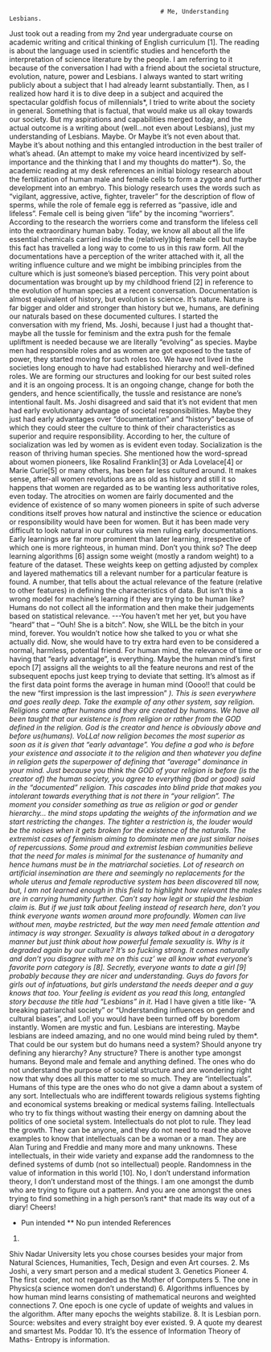                                               # Me, Understanding Lesbians.
Just took out a reading from my 2nd year undergraduate course on academic writing and critical thinking of English curriculum [1]. The reading is about the language used in scientific studies and henceforth the interpretation of science literature by the people. I am referring to it because of the conversation I had with a friend about the societal structure, evolution, nature, power and Lesbians. I always wanted to start writing publicly about a subject that I had already learnt substantially. Then, as I realized how hard it is to dive deep in a subject and acquired the spectacular goldfish focus of millennials*, I tried to write about the society in general. Something that is factual, that would make us all okay towards our society. But my aspirations and capabilities merged today, and the actual outcome is a writing about (well…not even about Lesbians), just my understanding of Lesbians. Maybe. Or Maybe it’s not even about that. Maybe it’s about nothing and this entangled introduction in the best trailer of what’s ahead. (An attempt to make my voice heard incentivized by self-importance and the thinking that I and my thoughts do matter*).
So, the academic reading at my desk references an initial biology research about the fertilization of human male and female cells to form a zygote and further development into an embryo. This biology research uses the words such as “vigilant, aggressive, active, fighter, traveler” for the description of flow of sperms, while the role of female egg is referred as “passive, idle and lifeless”. Female cell is being given “life” by the incoming “worriers”. According to the research the worriers come and transform the lifeless cell into the extraordinary human baby. Today, we know all about all the life essential chemicals carried inside the (relatively)big female cell but maybe this fact has travelled a long way to come to us in this raw form. All the documentations have a perception of the writer attached with it, all the writing influence culture and we might be imbibing principles from the culture which is just someone’s biased perception. This very point about documentation was brought up by my childhood friend [2] in reference to the evolution of human species at a recent conversation. 
Documentation is almost equivalent of history, but evolution is science. It’s nature. Nature is far bigger and older and stronger than history but we, humans, are defining our naturals based on these documented cultures. I started the conversation with my friend, Ms. Joshi, because I just had a thought that- maybe all the tussle for feminism and the extra push for the female upliftment is needed because we are literally “evolving” as species. Maybe men had responsible roles and as women are got exposed to the taste of power, they started moving for such roles too. We have not lived in the societies long enough to have had established hierarchy and well-defined roles. We are forming our structures and looking for our best suited roles and it is an ongoing process. It is an ongoing change, change for both the genders, and hence scientifically, the tussle and resistance are none’s intentional fault. Ms. Joshi disagreed and said that it’s not evident that men had early evolutionary advantage of societal responsibilities. Maybe they just had early advantages over “documentation” and “history” because of which they could steer the culture to think of their characteristics as superior and require responsibility. According to her, the culture of socialization was led by women as is evident even today. Socialization is the reason of thriving human species. She mentioned how the word-spread about women pioneers, like Rosalind Franklin[3] or Ada Lovelace[4] or Marie Curie[5] or many others, has been far less cultured around. It makes sense, after-all women revolutions are as old as history and still it so happens that women are regarded as to be wanting less authoritative roles, even today. The atrocities on women are fairly documented and the evidence of existence of so many women pioneers in spite of such adverse conditions itself proves how natural and instinctive the science or education or responsibility would have been for women. But it has been made very difficult to look natural in our cultures via men ruling early documentations. Early learnings are far more prominent than later learning, irrespective of which one is more righteous, in human mind. Don’t you think so?
The deep learning algorithms [6] assign some weight (mostly a random weight) to a feature of the dataset. These weights keep on getting adjusted by complex and layered mathematics till a relevant number for a particular feature is found. A number, that tells about the actual relevance of the feature (relative to other features) in defining the characteristics of data. But isn’t this a wrong model for machine’s learning if they are trying to be human like? Humans do not collect all the information and then make their judgements based on statistical relevance. ---You haven’t met her yet, but you have “heard” that – “Ouh! She is a bitch”. Now, she WILL be the bitch in your mind, forever. You wouldn’t notice how she talked to you or what she actually did. Now, she would have to try extra hard even to be considered a normal, harmless, potential friend. For human mind, the relevance of time or having that “early advantage”, is everything. Maybe the human mind’s first epoch [7] assigns all the weights to all the feature neurons and rest of the subsequent epochs just keep trying to deviate that setting. It’s almost as if the first data point forms the average in human mind (Oooo!! that could be the new “first impression is the last impression” *). This is seen everywhere and goes really deep.
Take the example of any other system, say religion. Religions came after humans and they are created by humans. We have all been taught that our existence is from religion or rather from the GOD defined in the religion. God is the creator and hence is obviously above and before us(humans).  VoLLa! now religion becomes the most superior as soon as it is given that “early advantage”. You define a god who is before your existence and associate it to the religion and then whatever you define in religion gets the superpower of defining that “average” dominance in your mind. Just because you think the GOD of your religion is before (is the creator of) the human society, you agree to everything (bad or good) said in the “documented” religion. This cascades into blind pride that makes you intolerant towards everything that is not there in “your religion”. The moment you consider something as true as religion or god or gender hierarchy… the mind stops updating the weights of the information and we start restricting the changes. The tighter a restriction is, the louder would be the noises when it gets broken for the existence of the naturals. The extremist cases of feminism aiming to dominate men are just similar noises of repercussions. Some proud and extremist lesbian communities believe that the need for males is minimal for the sustenance of humanity and hence humans must be in the matriarchal societies.
Lot of research on artificial insemination are there and seemingly no replacements for the whole uterus and female reproductive system has been discovered till now, but, I am not learned enough in this field to highlight how relevant the males are in carrying humanity further. Can’t say how legit or stupid the lesbian claim is. But if we just talk about feeling instead of research here, don’t you think everyone wants women around more profoundly. Women can live without men, maybe restricted, but the way men need female attention and intimacy is way stronger. Sexuality is always talked about in a derogatory manner but just think about how powerful female sexuality is. Why is it degraded again by our culture? It’s so fucking strong. It comes naturally and don’t you disagree with me on this cuz’ we all know what everyone’s favorite porn category is [8]. Secretly, everyone wants to date a girl [9] probably because they are nicer and understanding. Guys do favors for girls out of infatuations, but girls understand the needs deeper and a guy knows that too. Your feeling is evident as you read this long, entangled story because the title had “Lesbians” in it*. Had I have given a title like- “A breaking patriarchal society” or “Understanding influences on gender and cultural biases”, and Lol! you would have been turned off by boredom instantly. Women are mystic and fun. Lesbians are interesting. Maybe lesbians are indeed amazing, and no one would mind being ruled by them*. That could be our system but do humans need a system? Should anyone try defining any hierarchy? Any structure?
There is another type amongst humans. Beyond male and female and anything defined. The ones who do not understand the purpose of societal structure and are wondering right now that why does all this matter to me so much. They are “intellectuals”. Humans of this type are the ones who do not give a damn about a system of any sort. Intellectuals who are indifferent towards religious systems fighting and economical systems breaking or medical systems failing. Intellectuals who try to fix things without wasting their energy on damning about the politics of one societal system. Intellectuals do not plot to rule. They lead the growth. They can be anyone, and they do not need to read the above examples to know that intellectuals can be a woman or a man. They are Alan Turing and Freddie and many more and many unknowns. These intellectuals, in their wide variety and expanse add the randomness to the defined systems of dumb (not so intellectual) people. Randomness in the value of information in this world [10]. No, I don’t understand information theory, I don’t understand most of the things. I am one amongst the dumb who are trying to figure out a pattern. And you are one amongst the ones trying to find something in a high person’s rant* that made its way out of a diary!
Cheers!

* Pun intended
** No pun intended
References
1.
Shiv Nadar University lets you chose courses besides your major from Natural Sciences, Humanities, Tech, Design and even Art courses.
2. Ms Joshi, a very smart person and a medical student 
3. Genetics Pioneer
4. The first coder, not not regarded as the Mother of Computers
5. The one in Physics(a science women don’t understand)
6. Algorithms influences by how human mind learns consisting of mathematical neurons and weighted connections
7. One epoch is one cycle of update of weights and values in the algorithm. After many epochs the weights stabilize.
8. It is Lesbian porn. Source: websites and every straight boy ever existed.
9. A quote my dearest and smartest Ms. Poddar
10. It’s the essence of Information Theory of Maths- Entropy is information. 
